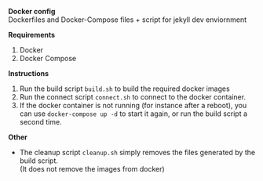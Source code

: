 **Docker config**  
Dockerfiles and Docker-Compose files + script for jekyll dev enviornment

**Requirements**  
1. Docker
2. Docker Compose

**Instructions**  
1. Run the build script `build.sh` to build the required docker images
2. Run the connect script `connect.sh` to connect to the docker container.  
3. If the docker container is not running (for instance after a reboot), you can use `docker-compose up -d` to start it again, or run the build script a second time.

**Other**  
* The cleanup script `cleanup.sh` simply removes the files generated by the build script.  
(It does not remove the images from docker)
